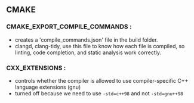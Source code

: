 

## CMAKE

### CMAKE_EXPORT_COMPILE_COMMANDS :
  - creates a 'compile_commands.json' file in the build folder.
  - clangd, clang-tidy, use this file to know how each file is compiled,
    so linting, code completion, and static analysis work correctly.

### CXX_EXTENSIONS :
  - controls whether the compiler is allowed to use 
    compiler-specific C++ language extensions (gnu)
  - turned off because we need to use `-std=c++98` and not `-std=gnu++98`
